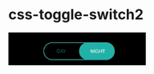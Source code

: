 # css-toggle-switch2
<img src="https://github.com/JingyiNiu/css-toggle-switch2/blob/master/screenshot.gif?raw=true">
